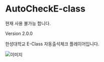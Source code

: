 # AutoCheckE-class

현재 사용 불가능 합니다.

Version 2.0.0

한성대학교 E-Class 자동출석체크 플레이어입니다.


![이미지](https://user-images.githubusercontent.com/79839332/140381526-322168fb-ec95-4414-94a1-dbf7a94a393a.jpg)
